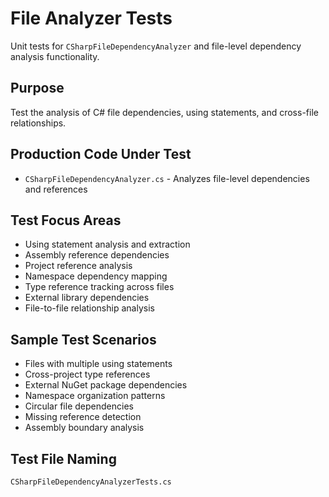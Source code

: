 # File Analyzer Tests

Unit tests for `CSharpFileDependencyAnalyzer` and file-level dependency analysis functionality.

## Purpose
Test the analysis of C# file dependencies, using statements, and cross-file relationships.

## Production Code Under Test
- `CSharpFileDependencyAnalyzer.cs` - Analyzes file-level dependencies and references

## Test Focus Areas
- Using statement analysis and extraction
- Assembly reference dependencies
- Project reference analysis
- Namespace dependency mapping
- Type reference tracking across files
- External library dependencies
- File-to-file relationship analysis

## Sample Test Scenarios
- Files with multiple using statements
- Cross-project type references
- External NuGet package dependencies
- Namespace organization patterns
- Circular file dependencies
- Missing reference detection
- Assembly boundary analysis

## Test File Naming
`CSharpFileDependencyAnalyzerTests.cs`